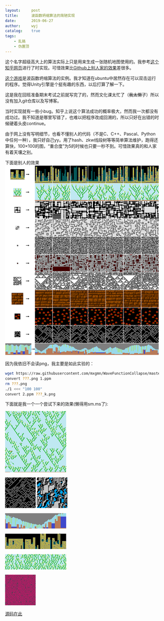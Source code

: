 ```yaml
---
layout:		post
title:		波函数坍缩算法的简陋实现
date:		2019-06-27
author:		wyj
catalog:	true
tags:
    - 乱搞
    - 伪置顶
---
```


这个名字超级高大上的算法实际上只是用来生成一张随机地图使用的。我参考[这个知乎网页](https://zhuanlan.zhihu.com/p/28105374)进行了时实现。可惜效果比[Github上别人家的效果](https://github.com/mxgmn/WaveFunctionCollapse)差很多。

[这个游戏](https://marian42.itch.io/wfc)是波函数坍缩算法的实例。我才知道在ubuntu中居然存在可以双击运行的程序。觉得Unity引擎是个挺有趣的东西，以后打算了解一下。

这是我在回班准备期末考试之前就写完了的，然而文化课太忙了（~~我太懒了~~）所以没有加入git仓库以及写博客。

当时实现就有一些小bug。知乎上说这个算法成功的概率极大，然而我一次都没有成功过。我不知道是哪里写错了，也难以把程序改成回溯的，所以只好在出错的时候硬着头皮continue。

由于网上没有写明细节，也看不懂别人的代码（不是C、C++、Pascal、Python中任何一种），我只好自己yy。用了hash、zkw线段树等等简单算法维护，跑得还算快，100×100的图，“重合度”为5的时候也只要一秒不到。可惜效果真的和人家有着天壤之别。

下面是别人的效果
![别人的效果](https://raw.githubusercontent.com/mxgmn/Blog/master/resources/wfc.png)

因为我依旧不会读png，我主要是如此实验的：
```bash
wget https://raw.githubusercontent.com/mxgmn/WaveFunctionCollapse/master/samples/???.png
convert ???.png 1.ppm
rm ???.png
./1 <<< "100 100"
convert 2.ppm ???_k.png
```


下面就是我一个一个尝试下来的效果(懒得用sm.ms了):

![](https://raw.githubusercontent.com/2o181o28/MyProg/master/old/Graph/wfc/Flower_5.png)

![](https://raw.githubusercontent.com/2o181o28/MyProg/master/old/Graph/wfc/Mountains_3.png)
![](https://raw.githubusercontent.com/2o181o28/MyProg/master/old/Graph/wfc/Lake_3.png)

![](https://raw.githubusercontent.com/2o181o28/MyProg/master/old/Graph/wfc/Platformer_5.png)

![](https://raw.githubusercontent.com/2o181o28/MyProg/master/old/Graph/wfc/Skyline_5.png)

![](https://raw.githubusercontent.com/2o181o28/MyProg/master/old/Graph/wfc/More_Flower_3.png)

![](https://raw.githubusercontent.com/2o181o28/MyProg/master/old/Graph/wfc/Spirals_4.png)

[源码在此](https://github.com/2o181o28/MyProg/tree/master/old/Graph/wfc)
